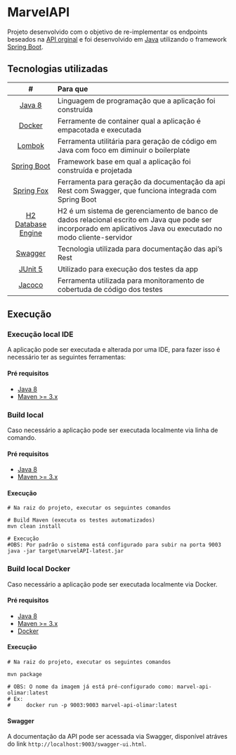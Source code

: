 # MarvelAPI

Projeto desenvolvido com o objetivo de re-implementar os endpoints beseados na [API orginal](https://developer.marvel.com/docs#!/public) e foi desenvolvido em [Java](https://java.com) utilizando o framework [Spring Boot](https://spring.io/projects/spring-boot).

## Tecnologias utilizadas

| # | Para que |
|:-:|:-|
| [Java 8](https://www.java.com/pt_BR/download/faq/java8.xml) | Linguagem de programação que a aplicação foi construída |
| [Docker](https://www.docker.com) | Ferramente de container qual a aplicação é empacotada e executada |
| [Lombok](https://projectlombok.org) | Ferramenta utilitária para geração de código em Java com foco em diminuir o boilerplate |
| [Spring Boot](https://spring.io/projects/spring-boot) | Framework base em qual a aplicação foi construída e projetada |
| [Spring Fox](http://springfox.github.io/springfox/) | Ferramenta para geração da documentação da api Rest com Swagger, que funciona integrada com Spring Boot |
| [H2 Database Engine](https://www.h2database.com/html/main.html) | H2 é um sistema de gerenciamento de banco de dados relacional escrito em Java que pode ser incorporado em aplicativos Java ou executado no modo cliente-servidor |
| [Swagger](https://swagger.io) | Tecnologia utilizada para documentação das api’s Rest  |
| [JUnit 5](https://junit.org/junit5/) | Utilizado para execução dos testes da app |
| [Jacoco](https://www.eclemma.org/jacoco/) | Ferramenta utilizada para monitoramento de cobertuda de código dos testes |

## Execução

### Execução local IDE 

A aplicação pode ser executada e alterada por uma IDE, para fazer isso é necessário ter as seguintes ferramentas:

#### Pré requisitos

- [Java 8](https://www.java.com/pt_BR/download/faq/java8.xml) 
- [Maven >= 3.x](https://maven.apache.org/ref/3.6.3/)


### Build local

Caso necessário a aplicação pode ser executada localmente via linha de comando.

#### Pré requisitos
- [Java 8](https://www.java.com/pt_BR/download/faq/java8.xml) 
- [Maven >= 3.x](https://maven.apache.org/ref/3.6.3/)

#### Execução

```shell
# Na raiz do projeto, executar os seguintes comandos

# Build Maven (executa os testes automatizados)
mvn clean install

# Execução 
#OBS: Por padrão o sistema está configurado para subir na porta 9003
java -jar target\marvelAPI-latest.jar
```


### Build local Docker

Caso necessário a aplicação pode ser executada localmente via Docker.

#### Pré requisitos
- [Java 8](https://www.java.com/pt_BR/download/faq/java8.xml) 
- [Maven >= 3.x](https://maven.apache.org/ref/3.6.3/)
- [Docker](https://www.docker.com)

#### Execução

```shell
# Na raiz do projeto, executar os seguintes comandos

mvn package

# OBS: O nome da imagem já está pré-configurado como: marvel-api-olimar:latest
# Ex: 
#     docker run -p 9003:9003 marvel-api-olimar:latest

```

#### Swagger

A documentação da API pode ser acessada via Swagger, disponível atráves do link `http://localhost:9003/swagger-ui.html`.
